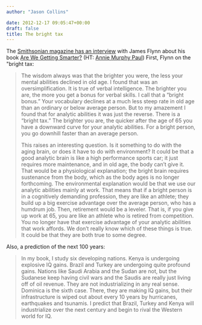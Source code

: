 ```yaml
---
author: "Jason Collins"

date: 2012-12-17 09:05:47+00:00
draft: false
title: The bright tax
---
```


The [Smithsonian magazine has an interview](http://www.smithsonianmag.com/science-nature/Are-You-Smarter-Than-Your-Grandfather-Probably-Not-181842991.html?c=y&page=1) with James Flynn about his book [Are We Getting Smarter?](https://www.jasoncollins.blog/flynns-are-we-getting-smarter/) (HT: [Annie Murphy Paul](http://anniemurphypaul.com/2012/12/why-were-doing-better-on-iq-tests/)) First, Flynn on the "bright tax:


<blockquote>The wisdom always was that the brighter you were, the less your mental abilities declined in old age. I found that was an oversimplification. It is true of verbal intelligence. The brighter you are, the more you get a bonus for verbal skills. I call that a “bright bonus.” Your vocabulary declines at a much less steep rate in old age than an ordinary or below average person. But to my amazement I found that for analytic abilities it was just the reverse. There is a “bright tax.” The brighter you are, the quicker after the age of 65 you have a downward curve for your analytic abilities. For a bright person, you go downhill faster than an average person.

This raises an interesting question. Is it something to do with the aging brain, or does it have to do with environment? It could be that a good analytic brain is like a high performance sports car; it just requires more maintenance, and in old age, the body can’t give it. That would be a physiological explanation; the bright brain requires sustenance from the body, which as the body ages is no longer forthcoming. The environmental explanation would be that we use our analytic abilities mainly at work. That means that if a bright person is in a cognitively demanding profession, they are like an athlete; they build up a big exercise advantage over the average person, who has a humdrum job. Then, retirement would be a leveler. That is, if you give up work at 65, you are like an athlete who is retired from competition. You no longer have that exercise advantage of your analytic abilities that work affords. We don’t really know which of these things is true. It could be that they are both true to some degree.</blockquote>


Also, a prediction of the next 100 years:


<blockquote>In my book, I study six developing nations. Kenya is undergoing explosive IQ gains. Brazil and Turkey are undergoing quite profound gains. Nations like Saudi Arabia and the Sudan are not, but the Sudanese keep having civil wars and the Saudis are really just living off of oil revenue. They are not industrializing in any real sense. Dominica is the sixth case. There, they are making IQ gains, but their infrastructure is wiped out about every 10 years by hurricanes, earthquakes and tsunamis. I predict that Brazil, Turkey and Kenya will industrialize over the next century and begin to rival the Western world for IQ.</blockquote>
